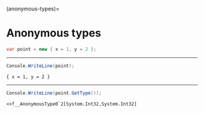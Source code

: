 (anonymous-types)=
# Anonymous types

```csharp
var point = new { x = 1, y = 2 };
```

---

```csharp
Console.WriteLine(point);
```

```output
{ x = 1, y = 2 }
```

---

```csharp
Console.WriteLine(point.GetType());
```

```output
<>f__AnonymousType0`2[System.Int32,System.Int32]
```
